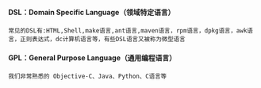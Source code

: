 #### DSL：Domain Specific Language（领域特定语言）
```
常见的DSL有:HTML,Shell,make语言,ant语言,maven语言，rpm语言，dpkg语言，awk语言，正则表达式，dc计算机语言等，有些DSL语言又被称为微型语言
```

#### GPL：General Purpose Language（通用编程语言）
```
我们非常熟悉的 Objective-C、Java、Python、C语言等
```

